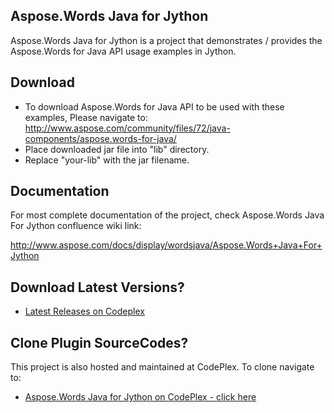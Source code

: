 ## Aspose.Words Java for Jython

Aspose.Words Java for Jython is a project that demonstrates / provides the Aspose.Words for Java API usage examples in Jython.

## Download

* To download Aspose.Words for Java API to be used with these examples, Please navigate to: http://www.aspose.com/community/files/72/java-components/aspose.words-for-java/
* Place downloaded jar file into "lib" directory. 
* Replace "your-lib" with the jar filename.

## Documentation

For most complete documentation of the project, check Aspose.Words Java For Jython confluence wiki link:

http://www.aspose.com/docs/display/wordsjava/Aspose.Words+Java+For+Jython

## Download Latest Versions?

* [Latest Releases on Codeplex](https://asposewordsjavajython.codeplex.com/releases/view/619260)

## Clone Plugin SourceCodes?

This project is also hosted and maintained at CodePlex. To clone navigate to:

* [Aspose.Words Java for Jython on CodePlex - click here](https://asposewordsjavajython.codeplex.com/SourceControl/latest)

